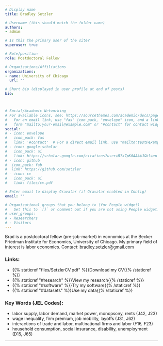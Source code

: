 ```yaml
---
# Display name
title: Bradley Setzler

# Username (this should match the folder name)
authors:
- admin

# Is this the primary user of the site?
superuser: true

# Role/position
role: Postdoctoral Fellow

# Organizations/Affiliations
organizations:
- name: University of Chicago
  url: ""

# Short bio (displayed in user profile at end of posts)
bio: 



# Social/Academic Networking
# For available icons, see: https://sourcethemes.com/academic/docs/page-builder/#icons
#   For an email link, use "fas" icon pack, "envelope" icon, and a link in the
#   form "mailto:your-email@example.com" or "#contact" for contact widget.
social:
# - icon: envelope
#   icon_pack: fas
#   link: '#contact'  # For a direct email link, use "mailto:test@example.org".
# - icon: google-scholar
#   icon_pack: ai
#   link: https://scholar.google.com/citations?user=B7x7pK0AAAAJ&hl=en
# - icon: github
#  icon_pack: fab
#  link: https://github.com/setzler
# - icon: cv
#   icon_pack: ai
#   link: files/cv.pdf

# Enter email to display Gravatar (if Gravatar enabled in Config)
email: ""

# Organizational groups that you belong to (for People widget)
#   Set this to `[]` or comment out if you are not using People widget.
# user_groups:
# - Researchers
# - Visitors
---
```


Brad is a postdoctoral fellow (pre-job-market) in economics at the Becker Friedman Institute for Economics, University of Chicago. My primary field of interest is labor economics. Contact: bradley.setzler@gmail.com

### Links:
- {{% staticref "files/SetzlerCV.pdf" %}}Download my CV{{% /staticref %}}
- {{% staticref "#research" %}}View my research{{% /staticref %}}
- {{% staticref "#software" %}}Try my software{{% /staticref %}}
- {{% staticref "#datasets" %}}Use my data{{% /staticref %}}


### Key Words (JEL Codes):
- labor supply, labor demand, market power, monopsony, rents (J42, J23)
- wage inequality, firm premium, job mobility, layoffs (J31, J62)
- interactions of trade and labor, multinational firms and labor (F16, F23)
- household consumption, social insurance, disability, unemployment (D15, J65)


-------
